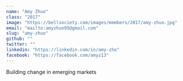 ```yaml
---
name: "Amy Zhuo"
class: "2017"
image: "https://bellsociety.com/images/members/2017/amy-zhuo.jpg"
email: "mailto:amyzhuo95@gmail.com"
slug: "amy-zhuo"
github: ""
twitter: ""
linkedin: "https://linkedin.com/in/amy-zho"
facebook: "https://facebook.com/amyz13"
---
```

Building change in emerging markets